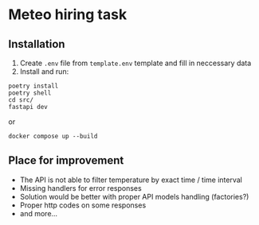 # Meteo hiring task

## Installation

1. Create `.env` file from `template.env` template and fill in neccessary data
2. Install and run:
```
poetry install
poetry shell
cd src/
fastapi dev
```
or
```
docker compose up --build
```


## Place for improvement

- The API is not able to filter temperature by exact time / time interval
- Missing handlers for error responses
- Solution would be better with proper API models handling (factories?)
- Proper http codes on some responses
- and more...
